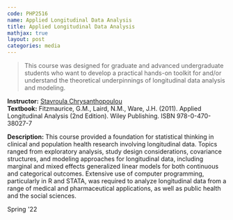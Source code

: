 ```yaml
---
code: PHP2516 
name: Applied Longitudinal Data Analysis 
title: Applied Longitudinal Data Analysis 
mathjax: true
layout: post
categories: media
---
```


> This course was designed for graduate and advanced undergraduate students who want to develop a practical hands-on toolkit for and/or understand the theoretical underpinnings of longitudinal data analysis and modeling.

**Instructor:** [Stavroula Chrysanthopoulou](https://vivo.brown.edu/display/schrysan) <br>
**Textbook:** Fitzmaurice, G.M., Laird, N.M., Ware, J.H. (2011). Applied Longitudinal Analysis (2nd Edition). Wiley Publishing. ISBN 978-0-470-38027-7

<!-- Fitzmaurice, G.M., Laird, N.M., Ware, J.H. Applied Longitudinal Analysis, 2nd Edition. Wiley Publishing, 2011. ISBN 978-0-470-38027-7 -->

**Description:** This course provided a foundation for statistical thinking in clinical and population health research involving longitudinal data. Topics ranged from exploratory analysis, study design considerations, covariance structures, and modeling approaches for longitudinal data, including marginal and mixed effects generalized linear models for both continuous and categorical outcomes. Extensive use of computer programming, particularly in R and STATA, was required to analyze longitudinal data from a range of medical and pharmaceutical applications, as well as public health and the social sciences. 

Spring '22
